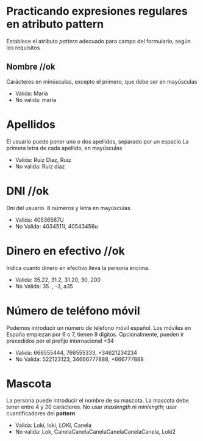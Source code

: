 # Practicando expresiones regulares en atributo pattern

Establece el atributo _pattern_ adecuado para campo del formulario, según los requisitos

## Nombre //ok

Carácteres en minúsculas, excepto el primero, que debe ser en mayúsculas

* Valida: Maria
* No valida: maria
  
# Apellidos

El usuario puede poner uno o dos apellidos, separado por un espacio
La primera letra de cada apellido, en mayúsculas

* Valida: Ruiz Diaz, Ruiz
* No valida: Ruiz diaz

# DNI //ok

Dni del usuario. 8 números y letra en mayúsculas.

* Valida: 40536567U
* No Valida: 4034511I, 40543456u

# Dinero en efectivo //ok

Indica cuanto dinero en efectivo lleva la persona encima.

* Valida: 35.22, 31.2, 31.20, 30, 200
* No Valida: 35. , -3, a35

# Número de teléfono móvil

Podemos introducir un número de telefono móvil español. 
Los móviles en España empiezan por 6 o 7, tienen 9 dígitos.
Opcionalmente, pueden ir precedidos por el prefijo internacional +34

* Valida: 666555444, 766555333, +34621234234
* No Valida: 522123123, 34666777888, +666777888

# Mascota

La persona puede introducir el nombre de su mascota.
La mascota debe tener entre 4 y 20 carácteres. No usar _maxlength_ ni
_minlength_; usar cuantificadores del __pattern__

* Valida: Loki, loki, LOKI, Canela
* No valida: Lok, CanelaCanelaCanelaCanelaCanelaCanela, Loki2
